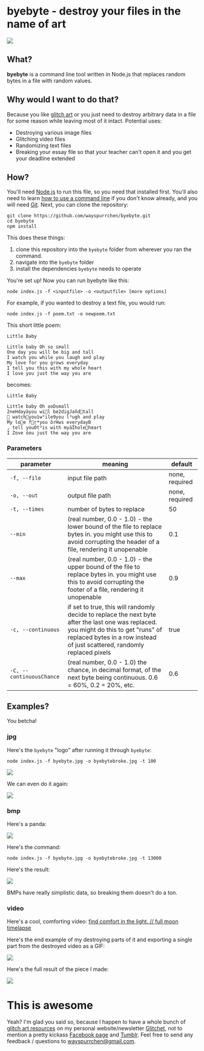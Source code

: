 # byebyte - destroy your files in the name of art

![](http://i.imgur.com/2LR6uGK.jpg)

## What?

**byebyte** is a command line tool written in Node.js that replaces random bytes in a file with random values.

## Why would I want to do that?

Because you like [glitch art](http://www.reddit.com/r/glitch_art) or you just need to destroy arbitrary data in a file for some reason while leaving most of it intact. Potential uses:

- Destroying various image files
- Glitching video files
- Randomizing text files
- Breaking your essay file so that your teacher can't open it and you get your deadline extended

## How?

You'll need [Node.js](https://nodejs.org/) to run this file, so you need that installed first. You'll also need to learn [how to use a command line](http://lifehacker.com/5633909/who-needs-a-mouse-learn-to-use-the-command-line-for-almost-anything) if you don't know already, and you will need [Git](https://git-scm.com/downloads). Next, you can clone the repository:

```
git clone https://github.com/wayspurrchen/byebyte.git
cd byebyte
npm install
```

This does these things:

1) clone this repository into the `byebyte` folder from wherever you ran the command.
2) navigate into the `byebyte` folder
3) install the dependencies `byebyte` needs to operate

You're set up! Now you can run byebyte like this:

`node index.js -f <inputfile> -o <outputfile> [more options]`

For example, if you wanted to destroy a text file, you would run:

`node index.js -f poem.txt -o newpoem.txt`

This short little poem:

```
Little Baby

Little baby Oh so small 
One day you will be big and tall
I watch you while you laugh and play 
My love for you grows everyday 
I tell you this with my whole heart
I love you just the way you are
```

becomes:

```
Little Baby

Little baby Oh ±oDsmall 
2neHdayàyou wil be2digJañdtall
 watchyouìw°ile9you l³ugh and play 
My loe fr*you õrHws everydayB
‚ tell youÖt³is with myäÏholeheart
I Zove óou just the way you are
```

### Parameters

parameter | meaning | default
-------- | -- | --
`-f, --file` | input file path | none, required
`-o, --out` | output file path | none, required
`-t, --times` | number of bytes to replace | 50
`--min` | (real number, 0.0 - 1.0) - the lower bound of the file to replace bytes in. you might use this to avoid corrupting the header of a file, rendering it unopenable | 0.1
`--max` | (real number, 0.0 - 1.0) - the upper bound of the file to replace bytes in. you might use this to avoid corrupting the footer of a file, rendering it unopenable | 0.9
`-c, --continuous` | if set to true, this will randomly decide to replace the next byte after the last one was replaced. you might do this to get "runs" of replaced bytes in a row instead of just scattered, randomly replaced pixels | true
`-C, --continuousChance` | (real number, 0.0 - 1.0) the chance, in decimal format, of the next byte being continuous. 0.6 = 60%, 0.2 = 20%, etc. | 0.6

## Examples?

You betcha!

### jpg

Here's the `byebyte` "logo" after running it through `byebyte`:

```
node index.js -f byebyte.jpg -o byebytebroke.jpg -t 100
```

![](http://i.imgur.com/RKgupqW.jpg)

We can even do it again:

![](http://i.imgur.com/TAJKvnE.jpg)

### bmp

Here's a panda:

![](http://i.imgur.com/AZX9cA2.png)

Here's the command:

```
node index.js -f byebyte.jpg -o byebytebroke.jpg -t 13000
```

Here's the result:

![](http://i.imgur.com/APB1w91.png)

BMPs have really simplistic data, so breaking them doesn't do a ton.

### video

Here's a cool, comforting video: [find comfort in the light. // full moon timelapse](https://vimeo.com/135133471)

Here's the end example of my destroying parts of it and exporting a single part from the destroyed video as a GIF:

![](http://i.imgur.com/UmNgnkt.gif)

Here's the full result of the piece I made:

![](http://i.imgur.com/OY67z3C.gif)

# This is awesome

Yeah? I'm glad you said so, because I happen to have a whole bunch of [glitch art resources](http://www.glitchet.com/resources) on my personal website/newsletter [Glitchet](http://www.glitchet.com/), not to mention a pretty kickass [Facebook page](http://www.glitchet.com/) and [Tumblr](http://tumblr.glitchet.com). Feel free to send any feedback / questions to wayspurrchen@gmail.com.